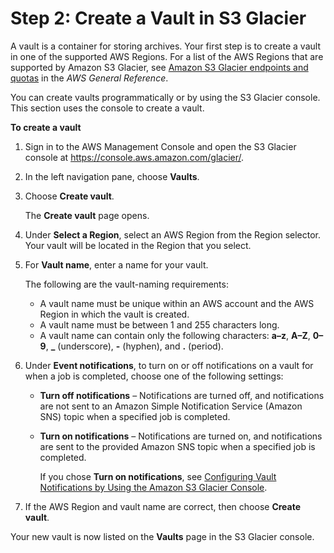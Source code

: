 # Step 2: Create a Vault in S3 Glacier<a name="getting-started-create-vault"></a>

A vault is a container for storing archives\. Your first step is to create a vault in one of the supported AWS Regions\. For a list of the AWS Regions that are supported by Amazon S3 Glacier, see [ Amazon S3 Glacier endpoints and quotas](https://docs.aws.amazon.com/general/latest/gr/glacier-service.html) in the *AWS General Reference*\.

You can create vaults programmatically or by using the S3 Glacier console\. This section uses the console to create a vault\.

**To create a vault**

1. Sign in to the AWS Management Console and open the S3 Glacier console at [https://console\.aws\.amazon\.com/glacier/](https://console.aws.amazon.com/glacier/)\.

1. In the left navigation pane, choose **Vaults**\.

1. Choose **Create vault**\.

   The **Create vault** page opens\.

1. Under **Select a Region**, select an AWS Region from the Region selector\. Your vault will be located in the Region that you select\.

1. For **Vault name**, enter a name for your vault\.

   The following are the vault\-naming requirements:
   + A vault name must be unique within an AWS account and the AWS Region in which the vault is created\.
   + A vault name must be between 1 and 255 characters long\.
   + A vault name can contain only the following characters: **a–z**, **A–Z**, **0–9**, **\_** \(underscore\), **\-** \(hyphen\), and **\.** \(period\)\.

1. Under **Event notifications**, to turn on or off notifications on a vault for when a job is completed, choose one of the following settings:
   + **Turn off notifications** – Notifications are turned off, and notifications are not sent to an Amazon Simple Notification Service \(Amazon SNS\) topic when a specified job is completed\. 
   + **Turn on notifications** – Notifications are turned on, and notifications are sent to the provided Amazon SNS topic when a specified job is completed\. 

     If you chose **Turn on notifications**, see [Configuring Vault Notifications by Using the Amazon S3 Glacier Console](https://docs.aws.amazon.com/amazonglacier/latest/dev/configuring-notifications-console.html)\.

1. If the AWS Region and vault name are correct, then choose **Create vault**\. 

Your new vault is now listed on the **Vaults** page in the S3 Glacier console\.